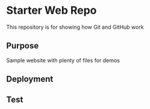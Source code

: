 # Starter Web Repo

This repository is for showing how Git and GitHub work

## Purpose

Sample website with plenty of files for demos

## Deployment

## Test
